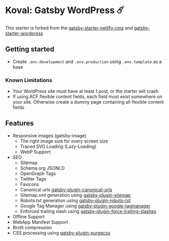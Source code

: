 # Koval: Gatsby WordPress ☄️

This starter is forked from the [gatsby-starter-netlify-cms](https://github.com/netlify-templates/gatsby-starter-netlify-cms) and [gatsby-starter-wordpress](https://github.com/GatsbyCentral/gatsby-starter-wordpress)

## Getting started

* Create `.env.development` and `.env.production` using `.env.template` as a base

### Known Limitations

* Your WordPress site must have at least 1 post, or the starter will crash
* If using ACF flexible content fields, each field must exist somewhere on your site. Otherwise create a dummy page containing all flexible content fields

## Features

- Responsive images (gatsby-image)
  - The right image size for every screen size
  - Traced SVG Loading (Lazy-Loading)
  - WebP Support
- SEO
  - Sitemap
  - Schema.org JSONLD
  - OpenGraph Tags
  - Twitter Tags
  - Favicons
  - Canonical urls [gatsby-plugin-canonical-urls](https://github.com/gatsbyjs/gatsby/tree/master/packages/gatsby-plugin-canonical-urls)
  - Sitemap.xml generation using [gatsby-plugin-sitemap](https://www.npmjs.com/package/gatsby-plugin-sitemap)
  - Robots.txt generation using [gatsby-plugin-robots-txt](https://github.com/mdreizin/gatsby-plugin-robots-txt)
  - Google Tag Manager using [gatsby-plugin-google-tagmanager](https://github.com/gatsbyjs/gatsby/tree/master/packages/gatsby-plugin-google-tagmanager)
  - Enforced trailing slash using [gatsby-plugin-force-trailing-slashes](https://github.com/BayPhillips/gatsby-plugin-force-trailing-slashes)
- Offline Support
- WebApp Manifest Support
- Brotli compression
- CSS processing using [gatsby-plugin-purgecss](https://www.gatsbyjs.org/packages/gatsby-plugin-purgecss/)
